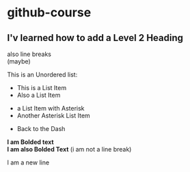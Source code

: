 # github-course

## I'v learned how to add a Level 2 Heading

also line breaks  
(maybe)

This is an Unordered list:
- This is a List Item
- Also a List Item
* a List Item with Asterisk
* Another Asterisk List Item
- Back to the Dash

**I am Bolded text**  
__I am also Bolded Text__
(i am not a line break)  

I am a new line
